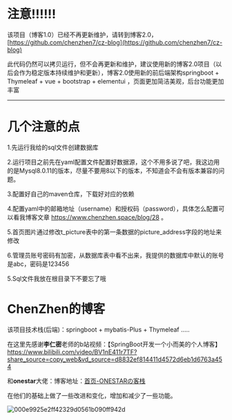 # 注意!!!!!!
该项目（博客1.0）已经不再更新维护，请转到博客2.0，[https://github.com/chenzhen7/cz-blog](https://github.com/chenzhen7/cz-blog)

此代码仍然可以拷贝运行，但不会再更新和维护，建议使用新的博客2.0项目（以后会作为稳定版本持续维护和更新），博客2.0使用新的前后端架构springboot + Thymeleaf + vue + bootstrap + elementui  ，页面更加简洁美观，后台功能更加丰富


---

# 几个注意的点

1.先运行我给的sql文件创建数据库

2.运行项目之前先在yaml配置文件配置好数据源，这个不用多说了吧，我这边用的是Mysql8.0.11的版本，尽量不要用8以下的版本，不知道会不会有版本兼容的问题。

3.配置好自己的maven仓库，下载好对应的依赖

4.配置yaml中的邮箱地址（username）和授权码（password），具体怎么配置可以看我博客文章 https://www.chenzhen.space/blog/28 。

5.首页图片通过修改t_picture表中的第一条数据的picture_address字段的地址来修改

6.管理员账号密码有加密，从数据库表中看不出来，我提供的数据库中默认的账号是abc，密码是123456

5.Sql文件我放在根目录下不要忘了哦



# ChenZhen的博客

该项目技术栈(后端)：springboot + mybatis-Plus + Thymeleaf .....

在这里先感谢**李仁密**老师的b站视频：【SpringBoot开发一个小而美的个人博客】https://www.bilibili.com/video/BV1nE411r7TF?share_source=copy_web&vd_source=d8832ef814411d4572d6eb1d6763a454

和**onestar**大佬：博客地址：[首页-ONESTARの客栈](https://onestar.newstar.net.cn/)

在他们的基础上做了一些改进和变化，增加和减少了一些功能。

![000e9925e2ff42329d0561b090ff942d](https://user-images.githubusercontent.com/109839704/201456942-ea07a054-9c60-473d-b0b6-af68b57163a6.png)

